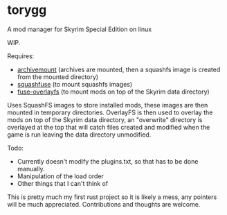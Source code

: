 # torygg
A mod manager for Skyrim Special Edition on linux

WIP.

Requires:
- [archivemount](https://github.com/cybernoid/archivemount) (archives are mounted, then a squashfs image is created from the mounted directory)
- [squashfuse](https://github.com/vasi/squashfuse) (to mount squashfs images)
- [fuse-overlayfs](https://github.com/containers/fuse-overlayfs) (to mount mods on top of the Skyrim data directory)

Uses SquashFS images to store installed mods, these images are then mounted in temporary directories. OverlayFS is then used to overlay the mods on top of the Skyrim data directory, an "overwrite" directory is overlayed at the top that will catch files created and modified when the game is run leaving the data directory unmodified.

Todo:
- Currently doesn't modify the plugins.txt, so that has to be done manually.
- Manipulation of the load order
- Other things that I can't think of

This is pretty much my first rust project so it is likely a mess, any pointers will be much appreciated.
Contributions and thoughts are welcome.
